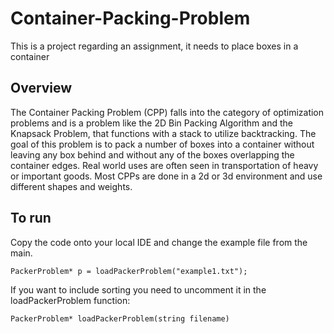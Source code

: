 # Container-Packing-Problem
This is a project regarding an assignment, it needs to place boxes in a container

## Overview

The Container Packing Problem (CPP) falls into the category of optimization problems and is a problem like the 2D Bin Packing Algorithm and the Knapsack Problem, that functions with a stack to utilize backtracking. The goal of this problem is to pack a number of boxes into a container without leaving any box behind and without any of the boxes overlapping the container edges. Real world uses are often seen in transportation of heavy or important goods. Most CPPs are done in a 2d or 3d environment and use different shapes and weights.

## To run

Copy the code onto your local IDE and change the example file from the main.
```
PackerProblem* p = loadPackerProblem("example1.txt");
```
If you want to include sorting you need to uncomment it in the loadPackerProblem function:
```
PackerProblem* loadPackerProblem(string filename)
```